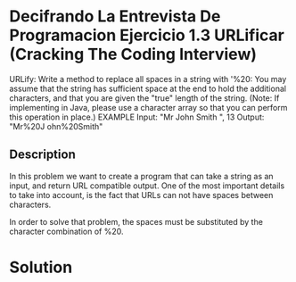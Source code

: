 #  Decifrando La Entrevista De Programacion Ejercicio 1.3 URLificar (Cracking The Coding Interview)
URLify: Write a method to replace all spaces in a string with '%20: You may assume that the string
has sufficient space at the end to hold the additional characters, and that you are given the "true"
length of the string. (Note: If implementing in Java, please use a character array so that you can
perform this operation in place.)
EXAMPLE
Input: "Mr John Smith ", 13
Output: "Mr%20J ohn%20Smith"

## Description
In this problem we want to create a program that can take a string as an input, 
and return URL compatible output. One of the most important details to take into account,
is the fact that URLs can not have spaces between characters. 

In order to solve that problem, the spaces must be substituted by the character combination of %20. 

# Solution
